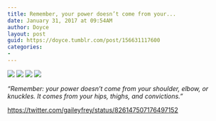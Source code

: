 ```yaml
---
title: Remember, your power doesn’t come from your...
date: January 31, 2017 at 09:54AM
author: Doyce
layout: post
guid: https://doyce.tumblr.com/post/156631117600
categories:
- 
--- 
```


<img src="https://68.media.tumblr.com/78eba7251635182b39cd4439e599a3f6/tumblr_oknln1qf9Y1qzzej2o4_500.jpg"/> 
  
<img src="https://68.media.tumblr.com/0f2965c69f4ed2215beb4cc49adb7f01/tumblr_oknln1qf9Y1qzzej2o3_500.jpg"/> 
  
<img src="https://68.media.tumblr.com/b85dbfc5dcfe8c287040bf85f1cde556/tumblr_oknln1qf9Y1qzzej2o2_500.jpg"/> 
  
<img src="https://68.media.tumblr.com/68aa3f7b7506eca9cbf35761b213f7a8/tumblr_oknln1qf9Y1qzzej2o1_500.jpg"/> 
  
<p><em>“Remember: your power doesn’t come from your shoulder, elbow, or knuckles. It comes from your hips, thighs, and convictions.”</em></p>

<p><a href="https://twitter.com/gaileyfrey/status/826147507176497152" target="_blank">https://twitter.com/gaileyfrey/status/826147507176497152</a></p> 
